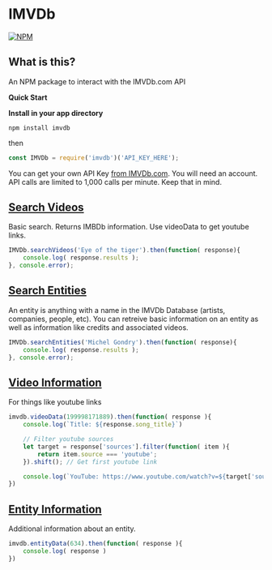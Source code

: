 IMVDb   
============

[![NPM](https://nodei.co/npm/imvdb.png?downloads=true)](https://nodei.co/npm/imvdb/)

**What is this?**  
------------
An NPM package to interact with the IMVDb.com API  
  
**Quick Start**  
  
**Install in your app directory**  

```shell script
npm install imvdb
```
then
```javascript
const IMVDb = require('imvdb')('API_KEY_HERE');
```

You can get your own API Key [from IMVDb.com](https://imvdb.com/developers/apps). You will need an account.  
API calls are limited to 1,000 calls per minute. Keep that in mind.  

## [Search Videos](https://imvdb.com/developers/api/searching)  
Basic search. Returns IMBDb information. Use videoData to get youtube links.  

```javascript
IMVDb.searchVideos('Eye of the tiger').then(function( response){
    console.log( response.results );
}, console.error);
```

## [Search Entities](https://imvdb.com/developers/api/searching)  
An entity is anything with a name in the IMVDb Database (artists, companies, people, etc). You can retreive basic information on an entity as well as information like credits and associated videos.
```javascript
IMVDb.searchEntities('Michel Gondry').then(function( response){
    console.log( response.results );
}, console.error);
```
## [Video Information](https://imvdb.com/developers/api/videos)  
For things like youtube links    
```javascript
imvdb.videoData(199998171889).then(function( response ){
    console.log(`Title: ${response.song_title}`)

    // Filter youtube sources
    let target = response['sources'].filter(function( item ){
        return item.source === 'youtube';
    }).shift(); // Get first youtube link

    console.log(`YouTube: https://www.youtube.com/watch?v=${target['source_data']}`)
})
```

## [Entity Information](https://imvdb.com/developers/api/entities)  
Additional information about an entity.  
```javascript
imvdb.entityData(634).then(function( response ){
    console.log( response )
})
```


